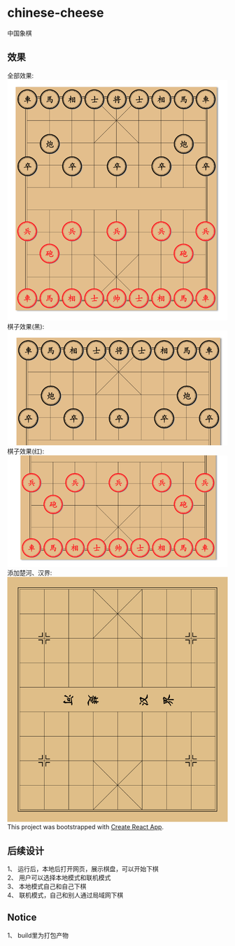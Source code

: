 # chinese-cheese
中国象棋

## 效果
全部效果:  
![2020-02-24](./demo/demo1.png "最新效果图")  
棋子效果(黑):  
![黑方](./demo/demo2.png)  
棋子效果(红):  
![红方](./demo/demo3.png)  
添加楚河、汉界:  
![棋盘最新效果](./demo/demo4.png)    
This project was bootstrapped with [Create React App](https://github.com/facebook/create-react-app).   

## 后续设计
1、 运行后，本地后打开网页，展示棋盘，可以开始下棋  
2、 用户可以选择本地模式和联机模式  
3、 本地模式自己和自己下棋  
4、 联机模式，自己和别人通过局域网下棋  

## Notice  
1、 build里为打包产物  